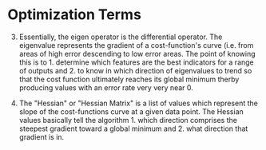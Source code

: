 # Optimization Terms
3. Essentially, the eigen operator is the differential operator. The eigenvalue represents the gradient of a cost-function's curve (i.e. from areas of high error descending to low error areas. The point of knowing this is to 1. determine which features are the best indicators for a range of outputs and 2. to know in which direction of eigenvalues to trend so that the cost function ultimately reaches its global minimum therby producing values with an error rate very very near 0.

4. The "Hessian" or "Hessian Matrix" is a list of values which represent the slope of the cost-functions curve at a given data point. The Hessian values basically tell the algorithm 1. which direction comprises the steepest gradient toward a global minimum and 2. what direction that gradient is in.

